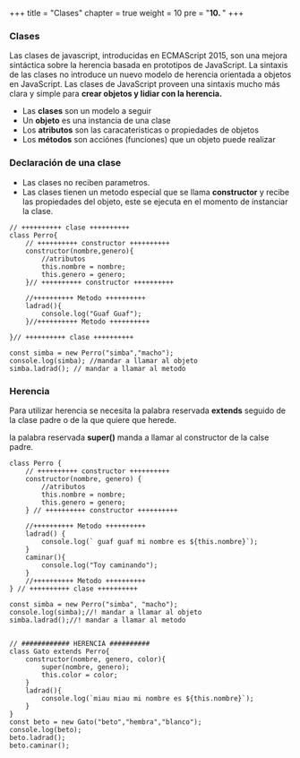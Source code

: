+++
title = "Clases"
chapter = true
weight = 10
pre = "<b>10. </b>"
+++
### Clases
Las clases de javascript, introducidas en ECMAScript 2015, son una mejora sintáctica sobre la herencia basada en prototipos de JavaScript. La sintaxis de las clases no introduce un nuevo modelo de herencia orientada a objetos en JavaScript. Las clases de JavaScript proveen una sintaxis mucho más clara y simple para **crear objetos y lidiar con la herencia.**

- Las **clases** son un modelo a seguir
- Un **objeto** es una instancia de una clase
- Los **atributos** son las caracateristicas o propiedades de objetos
- Los **métodos** son acciónes (funciones) que un objeto puede realizar
### Declaración de una clase
- Las clases no reciben parametros.
- Las clases tienen un metodo especial que se llama **constructor** y recibe las propiedades del objeto, este se ejecuta en el momento de instanciar la clase.

~~~
// ++++++++++ clase ++++++++++
class Perro{
    // ++++++++++ constructor ++++++++++
    constructor(nombre,genero){
        //atributos
        this.nombre = nombre;
        this.genero = genero;
    }// ++++++++++ constructor ++++++++++

    //++++++++++ Metodo ++++++++++
    ladrad(){
        console.log("Guaf Guaf");
    }//++++++++++ Metodo ++++++++++
    
}// ++++++++++ clase ++++++++++

const simba = new Perro("simba","macho");
console.log(simba);	//mandar a llamar al objeto
simba.ladrad();	// mandar a llamar al metodo
~~~

### Herencia

Para utilizar herencia se necesita la palabra reservada **extends** seguido de la clase padre o de la que quiere que herede.

la palabra reservada **super()** manda a llamar al constructor de la calse padre.
~~~
class Perro {
    // ++++++++++ constructor ++++++++++
    constructor(nombre, genero) {
        //atributos
        this.nombre = nombre;
        this.genero = genero;
    } // ++++++++++ constructor ++++++++++

    //++++++++++ Metodo ++++++++++
    ladrad() {
        console.log(` guaf guaf mi nombre es ${this.nombre}`);
    }
    caminar(){
        console.log("Toy caminando");
    }
    //++++++++++ Metodo ++++++++++
} // ++++++++++ clase ++++++++++

const simba = new Perro("simba", "macho");
console.log(simba);//! mandar a llamar al objeto
simba.ladrad();//! mandar a llamar al metodo


// ############ HERENCIA ##########
class Gato extends Perro{
    constructor(nombre, genero, color){
        super(nombre, genero);
        this.color = color;
    }
    ladrad(){
        console.log(`miau miau mi nombre es ${this.nombre}`);
    }
}
const beto = new Gato("beto","hembra","blanco");
console.log(beto);
beto.ladrad();
beto.caminar();
~~~

